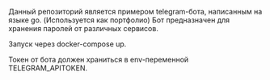 Данный репозиторий является примером telegram-бота, написанным на языке go. (Используется как портфолио)
Бот предназначен для хранения паролей от различных сервисов.

Запуск через docker-compose up.

Токен от бота должен храниться в env-переменной TELEGRAM_APITOKEN.
